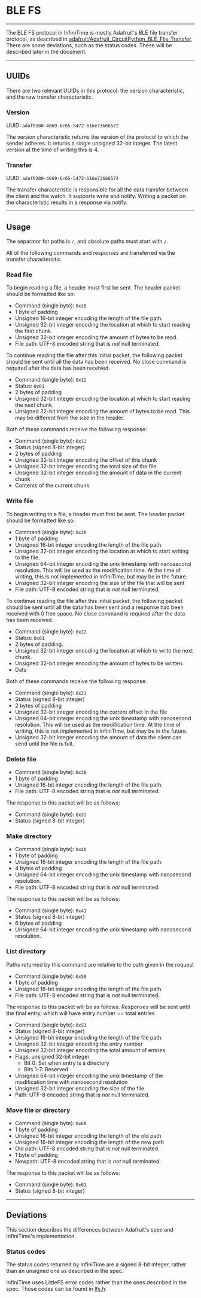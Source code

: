 # BLE FS
---

The BLE FS protocol in InfiniTime is mostly Adafruit's BLE file transfer protocol, as described in [adafruit/Adafruit_CircuitPython_BLE_File_Transfer](https://github.com/adafruit/Adafruit_CircuitPython_BLE_File_Transfer). There are some deviations, such as the status codes. These will be described later in the document.

---

## UUIDs

There are two relevant UUIDs in this protocol: the version characteristic, and the raw transfer characteristic.

### Version

UUID: `adaf0100-4669-6c65-5472-616e73666572`

The version characteristic returns the version of the protocol to which the sender adheres. It returns a single unsigned 32-bit integer. The latest version at the time of writing this is 4. 

### Transfer

UUID: `adaf0200-4669-6c65-5472-616e73666572`

The transfer characteristic is responsible for all the data transfer between the client and the watch. It supports write and notify. Writing a packet on the characteristic results in a response via notify.

---

## Usage

The separator for paths is `/`, and absolute paths must start with `/`.

All of the following commands and responses are transferred via the transfer characteristic

### Read file

To begin reading a file, a header must first be sent. The header packet should be formatted like so:

- Command (single byte): `0x10`
- 1 byte of padding
- Unsigned 16-bit integer encoding the length of the file path.
- Unsigned 32-bit integer encoding the location at which to start reading the first chunk.
- Unsigned 32-bit integer encoding the amount of bytes to be read.
- File path: UTF-8 encoded string that is _not_ null terminated.

To continue reading the file after this initial packet, the following packet should be sent until all the data has been received. No close command is required after the data has been received.

- Command (single byte): `0x12`
- Status: `0x01`
- 2 bytes of padding
- Unsigned 32-bit integer encoding the location at which to start reading the next chunk.
- Unsigned 32-bit integer encoding the amount of bytes to be read. This may be different from the size in the header.

Both of these commands receive the following response:

- Command (single byte): `0x11`
- Status (signed 8-bit integer)
- 2 bytes of padding
- Unsigned 32-bit integer encoding the offset of this chunk
- Unsigned 32-bit integer encoding the total size of the file
- Unsigned 32-bit integer encoding the amount of data in the current chunk
- Contents of the current chunk

### Write file

To begin writing to a file, a header must first be sent. The header packet should be formatted like so:

- Command (single byte): `0x20`
- 1 byte of padding
- Unsigned 16-bit integer encoding the length of the file path.
- Unsigned 32-bit integer encoding the location at which to start writing to the file.
- Unsigned 64-bit integer encoding the unix timestamp with nanosecond resolution. This will be used as the modification time. At the time of writing, this is not implemented in InfiniTime, but may be in the future.
- Unsigned 32-bit integer encoding the size of the file that will be sent
- File path: UTF-8 encoded string that is _not_ null terminated.

To continue reading the file after this initial packet, the following packet should be sent until all the data has been sent and a response had been received with 0 free space. No close command is required after the data has been received.

- Command (single byte): `0x22`
- Status: `0x01`
- 2 bytes of padding.
- Unsigned 32-bit integer encoding the location at which to write the next chunk.
- Unsigned 32-bit integer encoding the amount of bytes to be written.
- Data

Both of these commands receive the following response:

- Command (single byte): `0x21`
- Status (signed 8-bit integer)
- 2 bytes of padding
- Unsigned 32-bit integer encoding the current offset in the file
- Unsigned 64-bit integer encoding the unix timestamp with nanosecond resolution. This will be used as the modification time. At the time of writing, this is not implemented in InfiniTime, but may be in the future.
- Unsigned 32-bit integer encoding the amount of data the client can send until the file is full.

### Delete file

- Command (single byte): `0x30`
- 1 byte of padding
- Unsigned 16-bit integer encoding the length of the file path.
- File path: UTF-8 encoded string that is _not_ null terminated.

The response to this packet will be as follows:

- Command (single byte): `0x31`
- Status (signed 8-bit integer)

### Make directory

- Command (single byte): `0x40`
- 1 byte of padding
- Unsigned 16-bit integer encoding the length of the file path.
- 4 bytes of padding
- Unsigned 64-bit integer encoding the unix timestamp with nanosecond resolution.
- File path: UTF-8 encoded string that is _not_ null terminated.

The response to this packet will be as follows:

- Command (single byte): `0x41`
- Status (signed 8-bit integer)
- 6 bytes of padding
- Unsigned 64-bit integer encoding the unix timestamp with nanosecond resolution.

### List directory

Paths returned by this command are relative to the path given in the request

- Command (single byte): `0x50`
- 1 byte of padding
- Unsigned 16-bit integer encoding the length of the file path.
- File path: UTF-8 encoded string that is _not_ null terminated.

The response to this packet will be as follows. Responses will be sent until the final entry, which will have entry number ==  total entries

- Command (single byte): `0x51`
- Status (signed 8-bit integer)
- Unsigned 16-bit integer encoding the length of the file path.
- Unsigned 32-bit integer encoding the entry number
- Unsigned 32-bit integer encoding the total amount of entries
- Flags: unsigned 32-bit integer
	+ Bit 0: Set when entry is a directory
	+ Bits 1-7: Reserved
- Unsigned 64-bit integer encoding the unix timestamp  of the modification time with nanosecond resolution
- Unsigned 32-bit integer encoding the size of the file
- Path: UTF-8 encoded string that is _not_ null terminated.

### Move file or directory

- Command (single byte): `0x60`
- 1 byte of padding
- Unsigned 16-bit integer encoding the length of the old path
- Unsigned 16-bit integer encoding the length of the new path
- Old path: UTF-8 encoded string that is _not_ null terminated.
- 1 byte of padding
- Newpath: UTF-8 encoded string that is _not_ null terminated.

The response to this packet will be as follows:

- Command (single byte): `0x61`
- Status (signed 8-bit integer)

---

## Deviations

This section describes the differences between Adafruit's spec and InfiniTime's implementation.

### Status codes

The status codes returned by InfiniTime are a signed 8-bit integer, rather than an unsigned one as described in the spec.

InfiniTime uses LittleFS error codes rather than the ones described in the spec. Those codes can be found in [lfs.h](https://github.com/littlefs-project/littlefs/blob/master/lfs.h#L70).